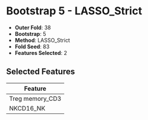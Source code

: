 # Bootstrap 5 - LASSO_Strict

- **Outer Fold**: 38
- **Bootstrap**: 5
- **Method**: LASSO_Strict
- **Fold Seed**: 83
- **Features Selected**: 2

## Selected Features

| Feature |
|---------|
| Treg memory_CD3 |
| NKCD16_NK |
